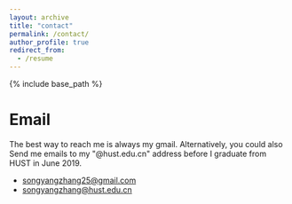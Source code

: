 ```yaml
---
layout: archive
title: "contact"
permalink: /contact/
author_profile: true
redirect_from:
  - /resume
---
```


{% include base_path %}

Email
======
The best way to reach me is always my gmail. Alternatively, you could also Send me emails to my "@hust.edu.cn" address before I graduate from HUST in June 2019. 
* songyangzhang25@gmail.com
* songyangzhang@hust.edu.cn

